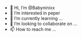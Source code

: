 - 👋 Hi, I’m @Babyninixx
- 👀 I’m interested in peper
- 🌱 I’m currently learning ...
- 💞️ I’m looking to collaborate on ...
- 📫 How to reach me ...

<!---
Babyninixx/Babyninixx is a ✨ special ✨ repository because its `README.md` (this file) appears on your GitHub profile.
You can click the Preview link to take a look at your changes.
--->
